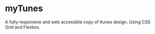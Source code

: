 # myTunes

A fully-responsive and web accessible copy of Itunes design. Using CSS Grid and Flexbox. 


